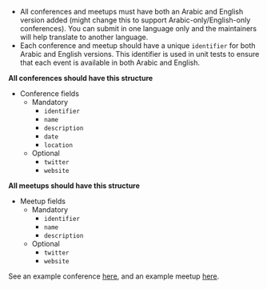 * All conferences and meetups must have both an Arabic and English version added (might change this to support Arabic-only/English-only conferences). You can submit in one language only and the maintainers will help translate to another language.
* Each conference and meetup should have a unique `identifier` for both Arabic and English versions. This identifier is used in unit tests to ensure that each event is available in both Arabic and English.

**All conferences should have this structure**
* Conference fields
  * Mandatory
    * `identifier`
    * `name`
    * `description`
    * `date`
    * `location`
  * Optional
    * `twitter`
    * `website`

**All meetups should have this structure**
* Meetup fields
  * Mandatory
    * `identifier`
    * `name`
    * `description`
  * Optional
    * `twitter`
    * `website`

See an example conference [here](/../../blob/master/data/conferences/en.json), and an example meetup [here](/../../blob/master/data/meetups/en.json).
